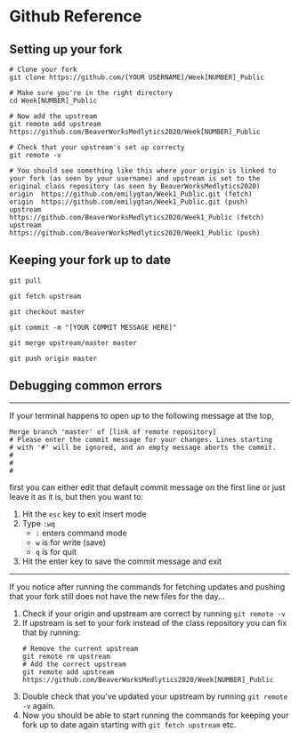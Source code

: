 # Github Reference

## Setting up your fork

```
# Clone your fork
git clone https://github.com/[YOUR USERNAME]/Week[NUMBER]_Public

# Make sure you're in the right directory
cd Week[NUMBER]_Public

# Now add the upstream
git remote add upstream https://github.com/BeaverWorksMedlytics2020/Week[NUMBER]_Public

# Check that your upstream's set up correcty
git remote -v

# You should see something like this where your origin is linked to your fork (as seen by your username) and upstream is set to the original class repository (as seen by BeaverWorksMedlytics2020)
origin  https://github.com/emilygtan/Week1_Public.git (fetch)
origin  https://github.com/emilygtan/Week1_Public.git (push)
upstream        https://github.com/BeaverWorksMedlytics2020/Week1_Public (fetch)
upstream        https://github.com/BeaverWorksMedlytics2020/Week1_Public (push)
```

## Keeping your fork up to date

```
git pull

git fetch upstream

git checkout master

git commit -m "[YOUR COMMIT MESSAGE HERE]"

git merge upstream/master master

git push origin master
```

## Debugging common errors
---
If your terminal happens to open up to the following message at the top,

```
Merge branch 'master' of [link of remote repository]
# Please enter the commit message for your changes. Lines starting
# with '#' will be ignored, and an empty message aborts the commit.
#
#
#
```

first you can either edit that default commit message on the first line or just leave it as it is, but then you want to:
1. Hit the `esc` key to exit insert mode
2. Type `:wq`
	- `:` enters command mode
	- `w` is for write (save)
	- `q` is for quit
3. Hit the enter key to save the commit message and exit

---
If you notice after running the commands for fetching updates and pushing that your fork still does not have the new files for the day...

1. Check if your origin and upstream are correct by running `git remote -v`
2. If upstream is set to your fork instead of the class repository you can fix that by running:
	```
	# Remove the current upstream
	git remote rm upstream
	# Add the correct upstream
	git remote add upstream https://github.com/BeaverWorksMedlytics2020/Week[NUMBER]_Public
	```
3. Double check that you've updated your upstream by running `git remote -v` again.
4. Now you should be able to start running the commands for keeping your fork up to date again starting with `git fetch upstream` etc.
